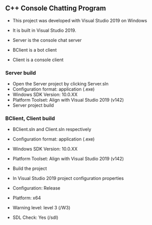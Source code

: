 
## C++ Console Chatting Program
* This project was developed with Visual Studio 2019 on Windows
* It is built in Visual Studio 2019.

* Server is the console chat server
* BClient is a bot client
* Client is a console client

### Server build
* Open the Server project by clicking Server.sln
* Configuration format: application (.exe)
* Windows SDK Version: 10.0.XX
* Platform Toolset: Align with Visual Studio 2019 (v142)
* Server project build

### BClient, Client build
* BClient.sln and Client.sln respectively
* Configuration format: application (.exe)
* Windows SDK Version: 10.0.XX
* Platform Toolset: Align with Visual Studio 2019 (v142)
* Build the project

* In Visual Studio 2019 project configuration properties
* Configuration: Release
* Platform: x64
* Warning level: level 3 (/W3)
* SDL Check: Yes (/sdl)